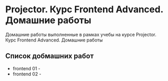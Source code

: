 Projector. Курс Frontend Advanced. Домашние работы
=========

Домашние работы выполненные в рамках учебы на курсе Projector. Курс Frontend Advanced. Домашние работы

## Список добмашних работ

* frontend 01 -
* frontend 02 -
